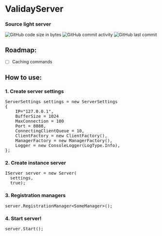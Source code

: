 # ValidayServer
  
  ### Source light server
  
  ![GitHub code size in bytes](https://img.shields.io/github/languages/code-size/Validay/ValidayServer)
  ![GitHub commit activity](https://img.shields.io/github/commit-activity/t/Validay/ValidayServer)
  ![GitHub last commit](https://img.shields.io/github/last-commit/Validay/ValidayServer)

## Roadmap:
  - [ ] Caching commands

## How to use:
### 1. Create server settings
<pre>
ServerSettings settings = new ServerSettings
{
    IP="127.0.0.1",
    BufferSize = 1024
    MaxConnection = 100
    Port = 8888,
    ConnectingClientQueue = 10,
    ClientFactory = new ClientFactory(),
    ManagerFactory = new ManagerFactory(),
    Logger = new ConsoleLogger(LogType.Info),
};
</pre>

### 2. Create instance server
<pre>
IServer server = new Server(
  settings, 
  true);
</pre>

### 3. Registration managers
<pre>
server.RegistrationManager&ltSomeManager>();
</pre>

### 4. Start server!
<pre>
server.Start();
</pre>
